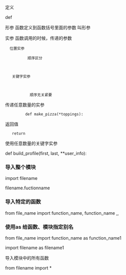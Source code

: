 定义

def

形参  函数定义到函数括号里面的参数 叫形参

实参 函数调用的时候，传递的参数

```
  位置实参 

          顺序区分



   关键字实参



           顺序无关紧要
```

传递任意数量的实参

```
         def make_pizza(*toppings): 
```

返回值

```
   return  
```

使用任意数量的关键字实参

def build\_profile\(first, last, \*\*user\_info\):

### 导入整个模块

import filename

filename.fuctionname

### 导入特定的函数

from file\_name import function\_name, function\_name ,,

### 使用as 给函数、模块指定别名

from file\_name import function\_name as function\_name1

import filename as filename1

导入模块中的所有函数

from filename import \*

